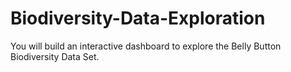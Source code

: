 # Biodiversity-Data-Exploration
You will build an interactive dashboard to explore the Belly Button Biodiversity Data Set.
